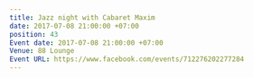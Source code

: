 ```yaml
---
title: Jazz night with Cabaret Maxim
date: 2017-07-08 21:00:00 +07:00
position: 43
Event date: 2017-07-08 21:00:00 +07:00
Venue: 88 Lounge
Event URL: https://www.facebook.com/events/712276202277284
---
```


